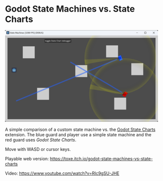 # Godot State Machines vs. State Charts

![Screenshot](images/screenshot.png)

A simple comparison of a custom state machine vs. the [Godot State Charts](https://godotengine.org/asset-library/asset/1778) extension. The blue guard and player use a simple state machine and the red guard uses *Godot State Charts*.

Move with WASD or cursor keys.

Playable web version: https://toxe.itch.io/godot-state-machines-vs-state-charts

Video: https://www.youtube.com/watch?v=RIc9gSU-JHE
